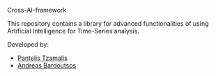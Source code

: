 Cross-AI-framework

This repository contains a library for advanced functionalities of using 
Artificial Intelligence for Time-Series analysis.

Developed by:
* [Pantelis Tzamalis](https://www.linkedin.com/in/pantelis-tzamalis/)
* [Andreas Bardoutsos](https://www.linkedin.com/in/andreasbardoutsos/)